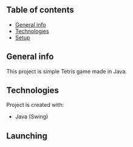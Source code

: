 ## Table of contents
* [General info](#general-info)
* [Technologies](#technologies)
* [Setup](#setup)

## General info
This project is simple Tetris game made in Java.
	
## Technologies
Project is created with:
* Java (Swing)

## Launching
